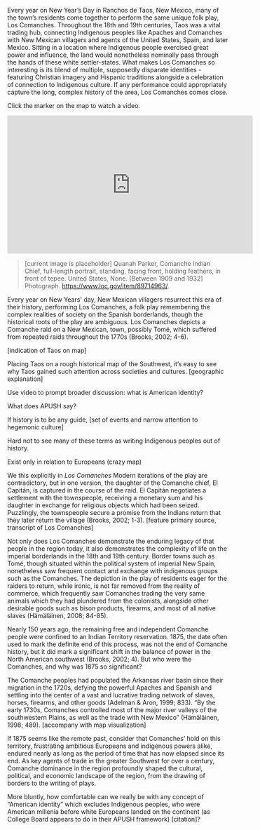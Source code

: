 Every year on New Year’s Day in Ranchos de Taos, New Mexico, many of the town’s residents come together to perform the same unique folk play, Los Comanches. Throughout the 18th and 19th centuries, Taos was a vital trading hub, connecting Indigenous peoples like Apaches and Comanches with New Mexican villagers and agents of the United States, Spain, and later Mexico. Sitting in a location where Indigenous people exercised great power and influence, the land would nonetheless nominally pass through the hands of these white settler-states. What makes Los Comanches so interesting is its blend of multiple, supposedly disparate identities - featuring Christian imagery and Hispanic traditions alongside a celebration of connection to Indigenous culture. If any performance could appropriately capture the long, complex history of the area, Los Comanches comes close.

Click the marker on the map to watch a video.

<iframe width="560" height="315" src="https://www.youtube.com/embed/xRKjg_B90L0" frameborder="0" allow="accelerometer; autoplay; clipboard-write; encrypted-media; gyroscope; picture-in-picture" allowfullscreen></iframe>

<!-- <img src="./resources/overlay.png"></img> -->

> [current image is placeholder] Quanah Parker, Comanche Indian Chief, full-length portrait, standing, facing front, holding feathers, in front of tepee. United States, None. [Between 1909 and 1932] Photograph. https://www.loc.gov/item/89714963/.

Every year on New Years' day, New Mexican villagers resurrect this era of their history, performing Los Comanches, a folk play remembering the complex realities of society on the Spanish borderlands, though the historical roots of the play are ambiguous. Los Comanches depicts a Comanche raid on a New Mexican, town, possibly Tomé, which suffered from repeated raids throughout the 1770s (Brooks, 2002; 4-6).

[indication of Taos on map]

Placing Taos on a rough historical map of the Southwest, it’s easy to see why Taos gained such attention across societies and cultures. [geographic explanation]

Use video to prompt broader discussion: what is American identity?

What does APUSH say?

If history is to be any guide, [set of events and narrow attention to hegemonic culture]

Hard not to see many of these terms as writing Indigenous peoples out of history.

Exist only in relation to Europeans (crazy map)

We this explicitly in _Los Comanches_ Modern iterations of the play are contradictory, but in one version, the daughter of the Comanche chief, El Capitán, is captured in the course of the raid. El Capitán negotiates a settlement with the townspeople, receiving a monetary sum and his daughter in exchange for religious objects which had been seized. Puzzlingly, the townspeople secure a promise from the Indians return that they later return the village (Brooks, 2002; 1-3).
[feature primary source, transcript of Los Comanches]

Not only does Los Comanches demonstrate the enduring legacy of that people in the region today, it also demonstrates the complexity of life on the imperial borderlands in the 18th and 19th century. Border towns such as Tomé, though situated within the political system of imperial New Spain, nonetheless saw frequent contact and exchange with indigenous groups such as the Comanches. The depiction in the play of residents eager for the raiders to return, while ironic, is not far removed from the reality of commerce, which frequently saw Comanches trading the very same animals which they had plundered from the colonists, alongside other desirable goods such as bison products, firearms, and most of all native slaves (Hämäläinen, 2008; 84-85).

Nearly 150 years ago, the remaining free and independent Comanche people were confined to an Indian Territory reservation. 1875, the date often used to mark the definite end of this process, was not the end of Comanche history, but it did mark a significant shift in the balance of power in the North American southwest (Brooks, 2002; 4). But who were the Comanches, and why was 1875 so significant?

The Comanche peoples had populated the Arkansas river basin since their migration in the 1720s, defying the powerful Apaches and Spanish and settling into the center of a vast and lucrative trading network of slaves, horses, firearms, and other goods (Adelman & Aron, 1999; 833). “By the early 1730s, Comanches controlled most of the major river valleys of the southwestern Plains, as well as the trade with New Mexico” (Hämäläinen, 1998; 489).
[accompany with map visualization]

If 1875 seems like the remote past, consider that Comanches’ hold on this territory, frustrating ambitious Europeans and indigenous powers alike, endured nearly as long as the period of time that has now elapsed since its end. As key agents of trade in the greater Southwest for over a century, Comanche dominance in the region profoundly shaped the cultural, political, and economic landscape of the region, from the drawing of borders to the writing of plays.

More bluntly, how comfortable can we really be with any concept of “American identity” which excludes Indigenous peoples, who were American millenia before white Europeans landed on the continent (as College Board appears to do in their APUSH framework) [citation]?
